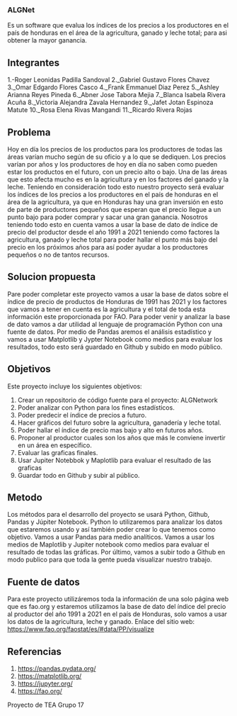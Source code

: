 ### ALGNet
Es un software que evalua los índices de los precios a los productores en el país de honduras en el área de la agricultura, ganado y leche total; para asi obtener la mayor ganancia.
## Integrantes
1.-Roger Leonidas Padilla Sandoval
2._Gabriel Gustavo Flores Chavez
3._Omar Edgardo Flores Casco
4._Frank Emmanuel Diaz Perez
5._Ashley Arianna Reyes Pineda
6._Abner Jose Tabora Mejia
7._Blanca Isabela Rivera Acuña
8._Victoria Alejandra Zavala Hernandez
9._Jafet Jotan Espinoza Matute
10._Rosa Elena Rivas Mangandi
11._Ricardo Rivera Rojas
## Problema
Hoy en día los precios de los productos para los productores de todas las áreas varían mucho según de su oficio y a lo que se dediquen. Los precios varían por años y los productores de hoy en día no saben como pueden estar los productos en el futuro, con un precio alto o bajo. Una de las áreas que esto afecta mucho es en la agricultura y en los factores del ganado y la leche. Teniendo en consideración todo esto nuestro proyecto será evaluar los índices de los precios a los productores en el país de honduras en el área de la agricultura, ya que en Honduras hay una gran inversión en esto de parte de productores pequeños que esperan que el precio llegue a un punto bajo para poder comprar y sacar una gran ganancia. Nosotros teniendo todo esto en cuenta vamos a usar la base de dato de índice de precio del productor desde el año 1991 a 2021 teniendo como factores la agricultura, ganado y leche total para poder hallar el punto más bajo del precio en los próximos años para así poder ayudar a los productores pequeños o no de tantos recursos.    
## Solucion propuesta
Pare poder completar este proyecto vamos a usar la base de datos sobre el índice de precio de productos de Honduras de 1991 has 2021 y los factores que vamos a tener en cuenta es la agricultura y el total de toda esta información este proporcionada por FAO. Para poder venir y analizar la base de dato vamos a dar utilidad al lenguaje de programación Python con una fuente de datos. Por medio de Pandas aremos el análisis estadístico y vamos a usar Matplotlib y Jypter Notebook como medios para evaluar los resultados, todo esto será guardado en Github y subido en modo público.
## Objetivos
Este proyecto incluye los siguientes objetivos:  
1.	Crear un repositorio de código fuente para el proyecto: ALGNetwork   
2.	Poder analizar con Python para los fines estadísticos.   
3.	Poder predecir el índice de precios a futuro.   
4.	Hacer gráficos del futuro sobre la agricultura, ganadería y leche total.   
5.	Poder hallar el índice de precio mas bajo y alto en futuros años.  
6.	Proponer al productor cuales son los años que más le conviene invertir en un área en específico.   
7.	Evaluar las graficas finales.  
8.	Usar Jupiter Notebbok y Maplotlib para evaluar el resultado de las graficas  
9.	Guardar todo en Github y subir al público.
## Metodo
Los métodos para el desarrollo del proyecto se usará Python, Github, Pandas y Júpiter Notebook. Python lo utilizaremos para analizar los datos que estaremos usando y así también poder crear lo que tenemos como objetivo. Vamos a usar Pandas para medio analíticos. Vamos a usar los medios de Maplotlib y Jupiter notebook como medios para evaluar el resultado de todas las gráficas. Por último, vamos a subir todo a Github en modo publico para que toda la gente pueda visualizar nuestro trabajo.
## Fuente de datos
Para este proyecto utilizáremos toda la información de una solo página web que es fao.org y estaremos utilizamos la base de dato del índice del precio al productor del año 1991 a 2021 en el país de Honduras, solo vamos a usar los datos de la agricultura, leche y ganado.
Enlace del sitio web:  https://www.fao.org/faostat/es/#data/PP/visualize
## Referencias
1.	https://pandas.pydata.org/  
2.	https://matplotlib.org/  
3.	https://jupyter.org/  
4. https://fao.org/


Proyecto de TEA Grupo 17
